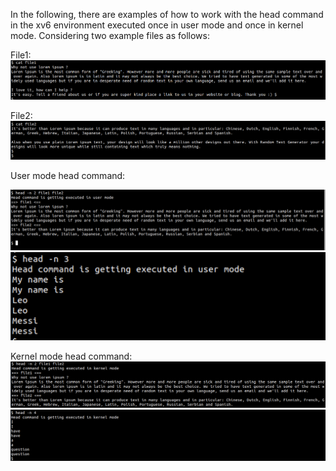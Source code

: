 
In the following, there are examples of how to work with the head command in the xv6 environment executed once in user mode and once in kernel mode.
Considering two example files as follows:


File1:
![file1](https://github.com/gkiarashv/xv6/blob/main/images/file1.png)

File2:
![file2](https://github.com/gkiarashv/xv6/blob/main/images/file2.png)


User mode head command:

![headuserex](https://github.com/gkiarashv/xv6/blob/main/images/headuserex.png)
![headuserstdin](https://github.com/gkiarashv/xv6/blob/main/images/headuserexstdin.png)


Kernel mode head command:
![headkernelex](https://github.com/gkiarashv/xv6/blob/main/images/headkernelex.png)
![headkernelstdin](https://github.com/gkiarashv/xv6/blob/main/images/headkernelstdin.png)


